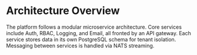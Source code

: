 # Architecture Overview

The platform follows a modular microservice architecture. Core services include Auth, RBAC,
Logging, and Email, all fronted by an API gateway. Each service stores data in its own PostgreSQL
schema for tenant isolation. Messaging between services is handled via NATS streaming.
